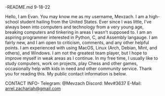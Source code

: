 -README.md   9-18-22
   
   Hello, I am Evan. You may know me as my username, Mevzach. I am a high-school student hailing from the United States.
   Ever since I was little, I've always been into computers and technology from a very young age, breaking computers and tinkering in areas I wasn't supposed to.
   I am an aspiring programmer interested in Python, C, and Assembly langauge. I am fairly new, and I am open to criticism, comments, and any other helpful points.
   I am experienced with using MacOS, Linux (Arch, Debian, Mint, and others), and Windows. I am not the greatest team player, but I hope to improve myself in weak areas as I continue.
   In my free time, I usually like to study computers, work on projects, play Chess and other games, occasionally help with kids in need and other community service.
   Thank you for reading this. My public contact information is below.
   
   
   
   
   
   CONTACT INFO-
Telegram: @Mevzach
Discord: Mev#3637
E-Mail: arrel.zachariah@gmail.com

